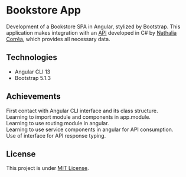 <h1>Bookstore App</h1>
<p>Development of a Bookstore SPA in Angular, stylized by Bootstrap. This application makes integration with an <a href="https://github.com/naatscs/DIO-LiveCoding-Api-GETProducts">API</a> developed in C# by <a href="https://github.com/naatscs">Nathalia Corrêa</a>, which provides all necessary data.</p>
<h2>Technologies</h2>
<ul>
    <li>Angular CLI 13</li>
    <li>Bootstrap 5.1.3</li>
</ul>
<h2>Achievements</h2>
<p>First contact with Angular CLI interface and its class structure.<br>
Learning to import module and components in app.module.<br>
Learning to use routing module in angular.<br>
Learning to use service components in angular for API consumption.<br>
Use of interface for API response typing.</p>
<h2>License</h2>
<p>This project is under <a href="https://github.com/marcelofgaraujo/dio-angular-bookstore/blob/main/license.md">MIT License</a>.</p>
